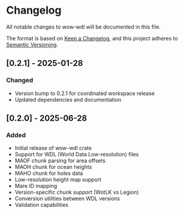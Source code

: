 # Changelog

All notable changes to wow-wdl will be documented in this file.

The format is based on [Keep a Changelog](https://keepachangelog.com/en/1.0.0/),
and this project adheres to [Semantic Versioning](https://semver.org/spec/v2.0.0.html).

## [0.2.1] - 2025-01-28

### Changed

- Version bump to 0.2.1 for coordinated workspace release
- Updated dependencies and documentation

## [0.2.0] - 2025-06-28

### Added

- Initial release of wow-wdl crate
- Support for WDL (World Data Low-resolution) files
- MAOF chunk parsing for area offsets
- MAOH chunk for ocean heights
- MAHO chunk for holes data
- Low-resolution height map support
- Mare ID mapping
- Version-specific chunk support (WotLK vs Legion)
- Conversion utilities between WDL versions
- Validation capabilities
